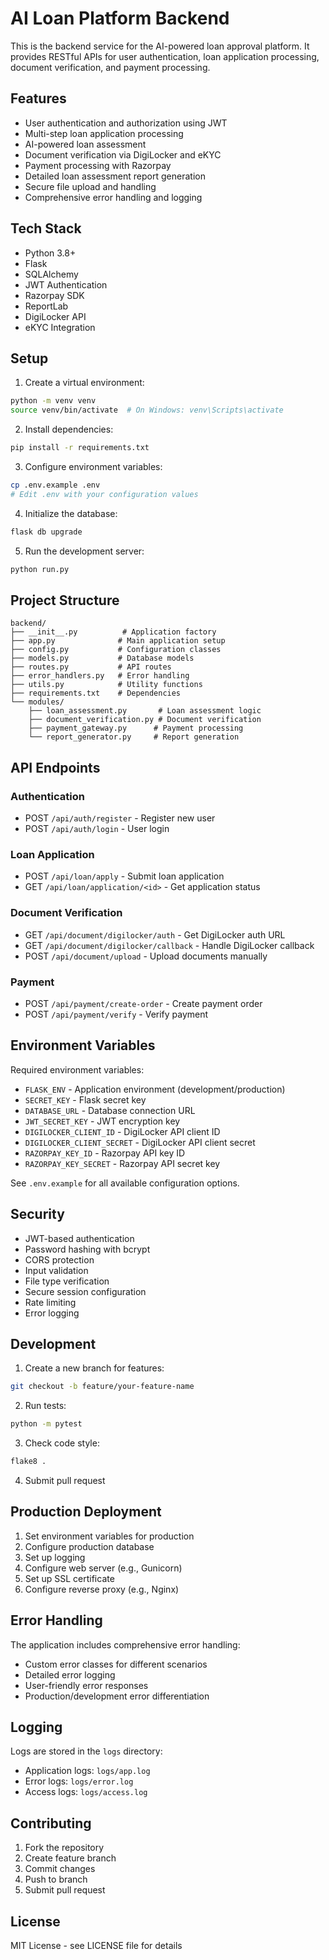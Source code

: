 # AI Loan Platform Backend

This is the backend service for the AI-powered loan approval platform. It provides RESTful APIs for user authentication, loan application processing, document verification, and payment processing.

## Features

- User authentication and authorization using JWT
- Multi-step loan application processing
- AI-powered loan assessment
- Document verification via DigiLocker and eKYC
- Payment processing with Razorpay
- Detailed loan assessment report generation
- Secure file upload and handling
- Comprehensive error handling and logging

## Tech Stack

- Python 3.8+
- Flask
- SQLAlchemy
- JWT Authentication
- Razorpay SDK
- ReportLab
- DigiLocker API
- eKYC Integration

## Setup

1. Create a virtual environment:
```bash
python -m venv venv
source venv/bin/activate  # On Windows: venv\Scripts\activate
```

2. Install dependencies:
```bash
pip install -r requirements.txt
```

3. Configure environment variables:
```bash
cp .env.example .env
# Edit .env with your configuration values
```

4. Initialize the database:
```bash
flask db upgrade
```

5. Run the development server:
```bash
python run.py
```

## Project Structure

```
backend/
├── __init__.py          # Application factory
├── app.py              # Main application setup
├── config.py           # Configuration classes
├── models.py           # Database models
├── routes.py           # API routes
├── error_handlers.py   # Error handling
├── utils.py            # Utility functions
├── requirements.txt    # Dependencies
└── modules/
    ├── loan_assessment.py       # Loan assessment logic
    ├── document_verification.py # Document verification
    ├── payment_gateway.py      # Payment processing
    └── report_generator.py     # Report generation
```

## API Endpoints

### Authentication
- POST `/api/auth/register` - Register new user
- POST `/api/auth/login` - User login

### Loan Application
- POST `/api/loan/apply` - Submit loan application
- GET `/api/loan/application/<id>` - Get application status

### Document Verification
- GET `/api/document/digilocker/auth` - Get DigiLocker auth URL
- GET `/api/document/digilocker/callback` - Handle DigiLocker callback
- POST `/api/document/upload` - Upload documents manually

### Payment
- POST `/api/payment/create-order` - Create payment order
- POST `/api/payment/verify` - Verify payment

## Environment Variables

Required environment variables:

- `FLASK_ENV` - Application environment (development/production)
- `SECRET_KEY` - Flask secret key
- `DATABASE_URL` - Database connection URL
- `JWT_SECRET_KEY` - JWT encryption key
- `DIGILOCKER_CLIENT_ID` - DigiLocker API client ID
- `DIGILOCKER_CLIENT_SECRET` - DigiLocker API client secret
- `RAZORPAY_KEY_ID` - Razorpay API key ID
- `RAZORPAY_KEY_SECRET` - Razorpay API secret key

See `.env.example` for all available configuration options.

## Security

- JWT-based authentication
- Password hashing with bcrypt
- CORS protection
- Input validation
- File type verification
- Secure session configuration
- Rate limiting
- Error logging

## Development

1. Create a new branch for features:
```bash
git checkout -b feature/your-feature-name
```

2. Run tests:
```bash
python -m pytest
```

3. Check code style:
```bash
flake8 .
```

4. Submit pull request

## Production Deployment

1. Set environment variables for production
2. Configure production database
3. Set up logging
4. Configure web server (e.g., Gunicorn)
5. Set up SSL certificate
6. Configure reverse proxy (e.g., Nginx)

## Error Handling

The application includes comprehensive error handling:

- Custom error classes for different scenarios
- Detailed error logging
- User-friendly error responses
- Production/development error differentiation

## Logging

Logs are stored in the `logs` directory:

- Application logs: `logs/app.log`
- Error logs: `logs/error.log`
- Access logs: `logs/access.log`

## Contributing

1. Fork the repository
2. Create feature branch
3. Commit changes
4. Push to branch
5. Submit pull request

## License

MIT License - see LICENSE file for details